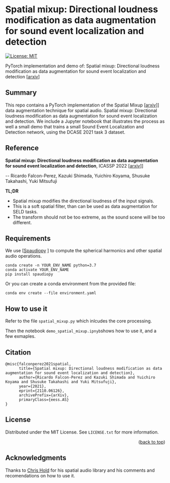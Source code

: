 # Spatial mixup: Directional loudness modification as data augmentation for sound event localization and detection
[![License: MIT](https://img.shields.io/badge/License-MIT-yellow.svg)](https://opensource.org/licenses/MIT)

PyTorch implementation and demo of:
Spatial mixup: Directional loudness modification as data augmentation for sound event localization and detection [[arxiv](https://arxiv.org/abs/2110.06126)]


## Summary 

This repo contains a PyTorch implementation of the Spatial Mixup [[arxiv](https://arxiv.org/abs/2110.06126)]] data 
augmentation technique for spatial audio.  Spatial mixup: Directional loudness modification as data augmentation for sound event localization and detection.
We include a Jupyter notebook that illustrates the process as well a small demo
that trains a small Sound Event Localization and Detection network, using the DCASE 2021 task 3 dataset.




## Reference

**Spatial mixup: Directional loudness modification as data augmentation for sound event localization and detection**, ICASSP 2022 [[arxiv](https://arxiv.org/abs/2110.06126)]]

-- Ricardo Falcon-Perez, Kazuki Shimada, Yuichiro Koyama, Shusuke Takahashi, Yuki Mitsufuji


**TL;DR**

- Spatial mixup modifies the directional loudness of the input signals.
- This is a soft spatial filter, than can be used as data augmentation for SELD tasks.
- The transform should not be too extreme, as the sound scene will be too different.


## Requirements
We use [[Spaudiopy](https://github.com/chris-hld/spaudiopy) ] to compute the spherical harmonics and other spatial audio operations.

```
conda create -n YOUR_ENV_NAME python=3.7
conda activate YOUR_ENV_NAME
pip install spaudiopy
```

Or you can create a conda environment from the provided file:
```
conda env create --file environment.yaml
```

## How to use it
Refer to the file  `spatial_mixup.py` which inlcudes the core processing.

Then the notebook `demo_spatial_mixup.ipnyb`shows how to use it, and a few exmaples.


## Citation
```
@misc{falconperez2021spatial,
      title={Spatial mixup: Directional loudness modification as data augmentation for sound event localization and detection}, 
      author={Ricardo Falcon-Perez and Kazuki Shimada and Yuichiro Koyama and Shusuke Takahashi and Yuki Mitsufuji},
      year={2021},
      eprint={2110.06126},
      archivePrefix={arXiv},
      primaryClass={eess.AS}
}
```

<!-- LICENSE -->
## License

Distributed under the MIT License. See `LICENSE.txt` for more information.

<p align="right">(<a href="#top">back to top</a>)</p>





<!-- ACKNOWLEDGMENTS -->
## Acknowledgments

Thanks to [Chris Hold](https://github.com/chris-hld) for his spatial audio library and his comments and recomendations on how to use it.


